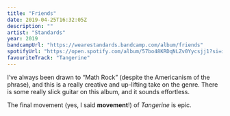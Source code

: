 ```yaml
---
title: "Friends"
date: 2019-04-25T16:32:05Z
description: ""
artist: "Standards"
year: 2019
bandcampUrl: "https://wearestandards.bandcamp.com/album/friends"
spotifyUrl: "https://open.spotify.com/album/57bo48KRDqNLZv0Yycsjj1?si=iNbyEqD3TbmHG25Cl0IbLA"
favouriteTrack: "Tangerine"
---
```


I’ve always been drawn to &ldquo;Math Rock&rdquo; (despite the Americanism of the phrase), and this is a really creative and up-lifting take on the genre. There is some really slick guitar on this album, and it sounds effortless.

The final movement (yes, I said **movement**!) of <cite>Tangerine</cite> is epic.
